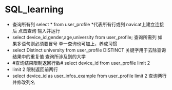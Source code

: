 # SQL_learning
- 查询所有列  select * from user_profile   *代表所有行或列 navicat上建立连接后 点击查询 输入并运行
- select device_id,gender,age,university from user_profile;   查询所需列 如果多语句则必须要冒号 单一查询也可加上，养成习惯
- select Distinct university from user_profile    DISTINCT 关键字用于去除查询结果中的重复值    查询所涉及到的大学
- #查询结果限制返回行数#  select device_id from user_profile limit 2
- limit 2  限制返回前两行
- select device_id as user_infos_example from user_profile limit 2    查询两行并修改列名

